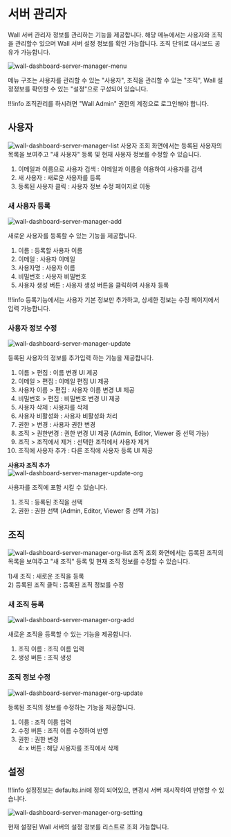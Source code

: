 # 서버 관리자
Wall 서버 관리자 정보를 관리하는 기능을 제공합니다. 해당 메뉴에서는 사용자와 조직을 관리할수 있으며 Wall 서버 설정 정보를 확인 가능합니다. 조직 단위로 대시보드 공유가 가능합니다.

![wall-dashboard-server-manager-menu](../../assets/images/wall-dashboard-server-manager-menu.png)

메뉴 구조는 사용자를 관리할 수 있는 "사용자", 조직을 관리할 수 있는 "조직", Wall 설정정보를 확인할 수 있는 "설정"으로 구성되어 있습니다.

!!!info
    조직관리를 하시려면 "Wall Admin" 권한의 계정으로 로그인해야 합니다.

## 사용자
![wall-dashboard-server-manager-list](../../assets/images/wall-dashboard-server-manager-list.png)
사용자 조회 화면에서는 등록된 사용자의 목록을 보여주고 "새 사용자" 등록 및 현재 사용자 정보를 수정할 수 있습니다.

1) 이메일과 이름으로 사용자 검색 : 이메일과 이름을 이용하여 사용자를 검색  
2) 새 사용자 : 새로운 사용자를 등록  
3) 등록된 사용자 클릭 : 사용자 정보 수정 페이지로 이동  

### 새 사용자 등록
![wall-dashboard-server-manager-add](../../assets/images/wall-dashboard-server-manager-add.png)

새로운 사용자를 등록할 수 있는 기능을 제공합니다.

1) 이름 : 등록할 사용자 이름  
2) 이메일 : 사용자 이메일  
3) 사용자명 : 사용자 이름  
4) 비밀번호 : 사용자 비밀번호  
5) 사용자 생성 버튼 : 사용자 생성 버튼을 클릭하여 사용자 등록

!!!info
    등록기능에서는 사용자 기본 정보만 추가하고, 상세한 정보는 수정 페이지에서 입력 가능합니다.

### 사용자 정보 수정
![wall-dashboard-server-manager-update](../../assets/images/wall-dashboard-server-manager-update.png)

등록된 사용자의 정보를 추가입력 하는 기능을 제공합니다.

1) 이름 > 편집 : 이름 변경 UI 제공  
2) 이메일 > 편집 : 이메일 편집 UI 제공  
3) 사용자 이름 > 편집 : 사용자 이름 변경 UI 제공  
4) 비밀번호 > 편집 : 비밀번호 변경 UI 제공  
5) 사용자 삭제 : 사용자를 삭제  
6) 사용자 비활성화 : 사용자 비활성화 처리  
7) 권한 > 변경 : 사용자 권한 변경  
8) 조직 > 권한변경 : 권한 변경 UI 제공 (Admin, Editor, Viewer  중 선택 가능)  
9) 조직 > 조직에서 제거 : 선택한 조직에서 사용자 제거  
10) 조직에 사용자 추가 : 다른 조직에 사용자 등록 UI 제공  

**사용자 조직 추가**  
![wall-dashboard-server-manager-update-org](../../assets/images/wall-dashboard-server-manager-update-org.png)

사용자를 조직에 포함 시킬 수 있습니다.

1) 조직 : 등록된 조직을 선택  
2) 권한 : 권한 선택  (Admin, Editor, Viewer  중 선택 가능)  

## 조직

![wall-dashboard-server-manager-org-list](../../assets/images/wall-dashboard-server-manager-org-list.png)
조직 조회 화면에서는 등록된 조직의 목록을 보여주고 "새 조직" 등록 및 현재 조직 정보를 수정할 수 있습니다.

1)새 조직 : 새로운 조직을 등록  
2) 등록된 조직 클릭 : 등록된 조직 정보를 수정  

### 새 조직 등록

![wall-dashboard-server-manager-org-add](../../assets/images/wall-dashboard-server-manager-org-add.png)

새로운 조직을 등록할 수 있는 기능을 제공합니다.

1) 조직 이름 : 조직 이름 입력  
2) 생성 버튼 : 조직 생성  

### 조직 정보 수정

![wall-dashboard-server-manager-org-update](../../assets/images/wall-dashboard-server-manager-org-update.png)

등록된 조직의 정보를 수정하는 기능을 제공합니다.

1) 이름 : 조직 이름 입력  
2) 수정 버튼 : 조직 이름 수정하여 반영  
3) 권한 : 권한 변경  
4: x 버튼 : 해당 사용자를 조직에서 삭제  

## 설정

!!!info
    설정정보는 defaults.ini에 정의 되어있으, 변경시 서버 재시작하여 반영할 수 있습니다.

![wall-dashboard-server-manager-org-setting](../../assets/images/wall-dashboard-server-manager-org-setting.png)

현재 설정된 Wall 서버의 설정 정보를 리스트로 조회 가능합니다.
